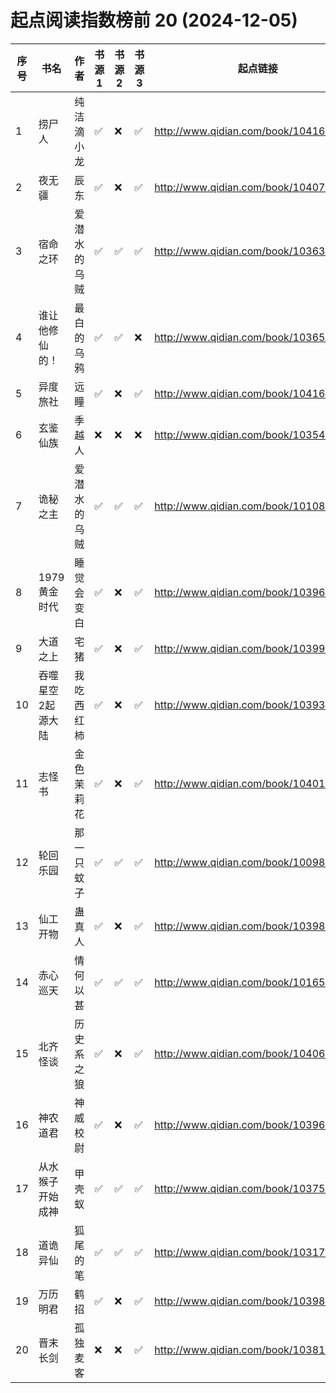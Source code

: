 # 起点阅读指数榜前 20 (2024-12-05)

| 序号 | 书名        | 作者     | 书源 1 | 书源 2 | 书源 3 | 起点链接                                   |
|----|-----------|--------|------|------|------|----------------------------------------|
| 1  | 捞尸人       | 纯洁滴小龙  | ✅    | ❌    | ✅    | http://www.qidian.com/book/1041637443/ |
| 2  | 夜无疆       | 辰东     | ✅    | ❌    | ✅    | http://www.qidian.com/book/1040765595/ |
| 3  | 宿命之环      | 爱潜水的乌贼 | ✅    | ✅    | ✅    | http://www.qidian.com/book/1036370336/ |
| 4  | 谁让他修仙的！   | 最白的乌鸦  | ✅    | ✅    | ❌    | http://www.qidian.com/book/1036504904/ |
| 5  | 异度旅社      | 远瞳     | ✅    | ❌    | ✅    | http://www.qidian.com/book/1041604040/ |
| 6  | 玄鉴仙族      | 季越人    | ❌    | ❌    | ❌    | http://www.qidian.com/book/1035420986/ |
| 7  | 诡秘之主      | 爱潜水的乌贼 | ✅    | ✅    | ✅    | http://www.qidian.com/book/1010868264/ |
| 8  | 1979黄金时代  | 睡觉会变白  | ✅    | ❌    | ✅    | http://www.qidian.com/book/1039689097/ |
| 9  | 大道之上      | 宅猪     | ✅    | ❌    | ✅    | http://www.qidian.com/book/1039994731/ |
| 10 | 吞噬星空2起源大陆 | 我吃西红柿  | ✅    | ❌    | ✅    | http://www.qidian.com/book/1039391177/ |
| 11 | 志怪书       | 金色茉莉花  | ✅    | ❌    | ✅    | http://www.qidian.com/book/1040149021/ |
| 12 | 轮回乐园      | 那一只蚊子  | ✅    | ✅    | ✅    | http://www.qidian.com/book/1009817672/ |
| 13 | 仙工开物      | 蛊真人    | ✅    | ❌    | ✅    | http://www.qidian.com/book/1039889503/ |
| 14 | 赤心巡天      | 情何以甚   | ✅    | ✅    | ✅    | http://www.qidian.com/book/1016530091/ |
| 15 | 北齐怪谈      | 历史系之狼  | ✅    | ❌    | ✅    | http://www.qidian.com/book/1040684057/ |
| 16 | 神农道君      | 神威校尉   | ✅    | ❌    | ✅    | http://www.qidian.com/book/1039640376/ |
| 17 | 从水猴子开始成神  | 甲壳蚁    | ✅    | ✅    | ✅    | http://www.qidian.com/book/1037570737/ |
| 18 | 道诡异仙      | 狐尾的笔   | ✅    | ✅    | ✅    | http://www.qidian.com/book/1031794030/ |
| 19 | 万历明君      | 鹤招     | ✅    | ❌    | ✅    | http://www.qidian.com/book/1039807042/ |
| 20 | 晋末长剑      | 孤独麦客   | ❌    | ❌    | ✅    | http://www.qidian.com/book/1038188187/ |

